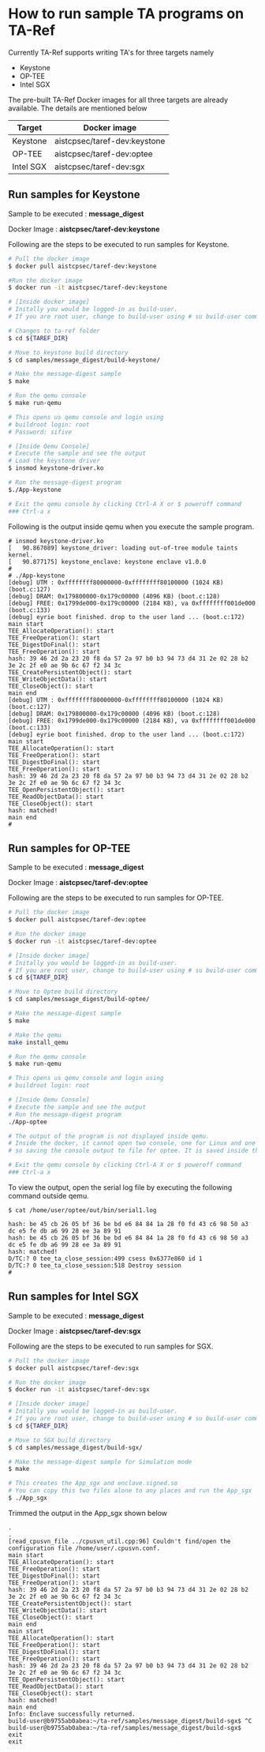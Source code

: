 # How to run sample TA programs on TA-Ref

Currently TA-Ref supports writing TA's for three targets namely
- Keystone
- OP-TEE
- Intel SGX

The pre-built TA-Ref Docker images for all three targets are already available.
The details are mentioned below

| Target | Docker image |
| ------ | ------ |
| Keystone | aistcpsec/taref-dev:keystone |
| OP-TEE | aistcpsec/taref-dev:optee |
| Intel SGX | aistcpsec/taref-dev:sgx |

## Run samples for Keystone

Sample to be executed : **message_digest**

Docker Image : **aistcpsec/taref-dev:keystone**

Following are the steps to be executed to run samples for Keystone.

```sh
# Pull the docker image
$ docker pull aistcpsec/taref-dev:keystone

#Run the docker image
$ docker run -it aistcpsec/taref-dev:keystone

# [Inside docker image]
# Initally you would be logged-in as build-user.
# If you are root user, change to build-user using # su build-user command.

# Changes to ta-ref folder
$ cd ${TAREF_DIR}

# Move to keystone build directory
$ cd samples/message_digest/build-keystone/

# Make the message-digest sample
$ make

# Run the qemu console
$ make run-qemu

# This opens us qemu console and login using
# buildroot login: root
# Password: sifive

# [Inside Qemu Console]
# Execute the sample and see the output
# Load the keystone driver
$ insmod keystone-driver.ko

# Run the message-digest program
$./App-keystone

# Exit the qemu console by clicking Ctrl-A X or $ poweroff command
### Ctrl-a x
```

Following is the output inside qemu when you execute the sample program.

```console
# insmod keystone-driver.ko
[   90.867089] keystone_driver: loading out-of-tree module taints kernel.
[   90.877175] keystone_enclave: keystone enclave v1.0.0
#
# ./App-keystone
[debug] UTM : 0xffffffff80000000-0xffffffff80100000 (1024 KB) (boot.c:127)
[debug] DRAM: 0x179800000-0x179c00000 (4096 KB) (boot.c:128)
[debug] FREE: 0x1799de000-0x179c00000 (2184 KB), va 0xffffffff001de000 (boot.c:133)
[debug] eyrie boot finished. drop to the user land ... (boot.c:172)
main start
TEE_AllocateOperation(): start
TEE_FreeOperation(): start
TEE_DigestDoFinal(): start
TEE_FreeOperation(): start
hash: 39 46 2d 2a 23 20 f8 da 57 2a 97 b0 b3 94 73 d4 31 2e 02 28 b2 3e 2c 2f e0 ae 9b 6c 67 f2 34 3c
TEE_CreatePersistentObject(): start
TEE_WriteObjectData(): start
TEE_CloseObject(): start
main end
[debug] UTM : 0xffffffff80000000-0xffffffff80100000 (1024 KB) (boot.c:127)
[debug] DRAM: 0x179800000-0x179c00000 (4096 KB) (boot.c:128)
[debug] FREE: 0x1799de000-0x179c00000 (2184 KB), va 0xffffffff001de000 (boot.c:133)
[debug] eyrie boot finished. drop to the user land ... (boot.c:172)
main start
TEE_AllocateOperation(): start
TEE_FreeOperation(): start
TEE_DigestDoFinal(): start
TEE_FreeOperation(): start
hash: 39 46 2d 2a 23 20 f8 da 57 2a 97 b0 b3 94 73 d4 31 2e 02 28 b2 3e 2c 2f e0 ae 9b 6c 67 f2 34 3c
TEE_OpenPersistentObject(): start
TEE_ReadObjectData(): start
TEE_CloseObject(): start
hash: matched!
main end
#
```

## Run samples for OP-TEE

Sample to be executed : **message_digest**

Docker Image : **aistcpsec/taref-dev:optee**

Following are the steps to be executed to run samples for OP-TEE.

```sh
# Pull the docker image
$ docker pull aistcpsec/taref-dev:optee

# Run the docker image
$ docker run -it aistcpsec/taref-dev:optee

# [Inside docker image]
# Initally you would be logged-in as build-user.
# If you are root user, change to build-user using # su build-user command.
$ cd ${TAREF_DIR}

# Move to Optee build directory
$ cd samples/message_digest/build-optee/

# Make the message-digest sample
$ make

# Make the qemu
make install_qemu

# Run the qemu console
$ make run-qemu

# This opens us qemu console and login using
# buildroot login: root

# [Inside Qemu Console]
# Execute the sample and see the output
# Run the message-digest program
./App-optee

# The output of the program is not displayed inside qemu.
# Inside the docker, it cannot open two console, one for Linux and one for optee,
# so saving the console output to file for optee. It is saved inside the serial.log

# Exit the qemu console by clicking Ctrl-A X or $ poweroff command
### Ctrl-a x
```

To view the output, open the serial log file by executing the following command outside qemu.

```console
$ cat /home/user/optee/out/bin/serial1.log

hash: be 45 cb 26 05 bf 36 be bd e6 84 84 1a 28 f0 fd 43 c6 98 50 a3 dc e5 fe db a6 99 28 ee 3a 89 91
hash: be 45 cb 26 05 bf 36 be bd e6 84 84 1a 28 f0 fd 43 c6 98 50 a3 dc e5 fe db a6 99 28 ee 3a 89 91
hash: matched!
D/TC:? 0 tee_ta_close_session:499 csess 0x6377e860 id 1
D/TC:? 0 tee_ta_close_session:518 Destroy session
#
```

## Run samples for Intel SGX

Sample to be executed : **message_digest**

Docker Image : **aistcpsec/taref-dev:sgx**

Following are the steps to be executed to run samples for SGX.

```sh
# Pull the docker image
$ docker pull aistcpsec/taref-dev:sgx

# Run the docker image
$ docker run -it aistcpsec/taref-dev:sgx

# [Inside docker image]
# Initally you would be logged-in as build-user.
# If you are root user, change to build-user using # su build-user command.
$ cd ${TAREF_DIR}

# Move to SGX build directory
$ cd samples/message_digest/build-sgx/

# Make the message-digest sample for Simulation mode
$ make

# This creates the App_sgx and enclave.signed.so
# You can copy this two files alone to any places and run the App_sgx
$ ./App_sgx
```

Trimmed the output in the App_sgx shown below

```console
.
.
[read_cpusvn_file ../cpusvn_util.cpp:96] Couldn't find/open the configuration file /home/user/.cpusvn.conf.
main start
TEE_AllocateOperation(): start
TEE_FreeOperation(): start
TEE_DigestDoFinal(): start
TEE_FreeOperation(): start
hash: 39 46 2d 2a 23 20 f8 da 57 2a 97 b0 b3 94 73 d4 31 2e 02 28 b2 3e 2c 2f e0 ae 9b 6c 67 f2 34 3c
TEE_CreatePersistentObject(): start
TEE_WriteObjectData(): start
TEE_CloseObject(): start
main end
main start
TEE_AllocateOperation(): start
TEE_FreeOperation(): start
TEE_DigestDoFinal(): start
TEE_FreeOperation(): start
hash: 39 46 2d 2a 23 20 f8 da 57 2a 97 b0 b3 94 73 d4 31 2e 02 28 b2 3e 2c 2f e0 ae 9b 6c 67 f2 34 3c
TEE_OpenPersistentObject(): start
TEE_ReadObjectData(): start
TEE_CloseObject(): start
hash: matched!
main end
Info: Enclave successfully returned.
build-user@b9755ab0abea:~/ta-ref/samples/message_digest/build-sgx$ ^C
build-user@b9755ab0abea:~/ta-ref/samples/message_digest/build-sgx$ exit
exit
```

